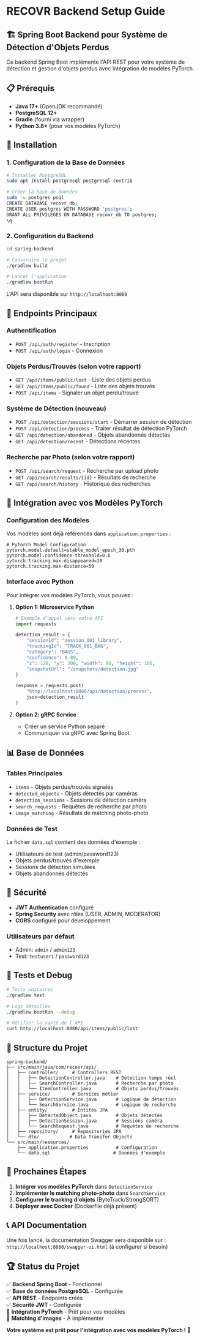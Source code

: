 # RECOVR Backend Setup Guide

## 🏗️ Spring Boot Backend pour Système de Détection d'Objets Perdus

Ce backend Spring Boot implémente l'API REST pour votre système de détection et gestion d'objets perdus avec intégration de modèles PyTorch.

## 📋 Prérequis

- **Java 17+** (OpenJDK recommandé)
- **PostgreSQL 12+**
- **Gradle** (fourni via wrapper)
- **Python 3.8+** (pour vos modèles PyTorch)

## 🚀 Installation

### 1. Configuration de la Base de Données

```bash
# Installer PostgreSQL
sudo apt install postgresql postgresql-contrib

# Créer la base de données
sudo -u postgres psql
CREATE DATABASE recovr_db;
CREATE USER postgres WITH PASSWORD 'postgres';
GRANT ALL PRIVILEGES ON DATABASE recovr_db TO postgres;
\q
```

### 2. Configuration du Backend

```bash
cd spring-backend

# Construire le projet
./gradlew build

# Lancer l'application
./gradlew bootRun
```

L'API sera disponible sur `http://localhost:8080`

## 🎯 Endpoints Principaux

### Authentification
- `POST /api/auth/register` - Inscription
- `POST /api/auth/login` - Connexion

### Objets Perdus/Trouvés (selon votre rapport)
- `GET /api/items/public/lost` - Liste des objets perdus
- `GET /api/items/public/found` - Liste des objets trouvés  
- `POST /api/items` - Signaler un objet perdu/trouvé

### Système de Détection (nouveau)
- `POST /api/detection/sessions/start` - Démarrer session de détection
- `POST /api/detection/process` - Traiter résultat de détection PyTorch
- `GET /api/detection/abandoned` - Objets abandonnés détectés
- `GET /api/detection/recent` - Détections récentes

### Recherche par Photo (selon votre rapport)
- `POST /api/search/request` - Recherche par upload photo
- `GET /api/search/results/{id}` - Résultats de recherche
- `GET /api/search/history` - Historique des recherches

## 🔧 Intégration avec vos Modèles PyTorch

### Configuration des Modèles

Vos modèles sont déjà référencés dans `application.properties` :

```properties
# PyTorch Model Configuration
pytorch.model.default=stable_model_epoch_30.pth
pytorch.model.confidence-threshold=0.6
pytorch.tracking.max-disappeared=10
pytorch.tracking.max-distance=50
```

### Interface avec Python

Pour intégrer vos modèles PyTorch, vous pouvez :

1. **Option 1: Microservice Python**
   ```python
   # Exemple d'appel vers votre API
   import requests
   
   detection_result = {
       "sessionId": "session_001_library",
       "trackingId": "TRACK_001_BAG", 
       "category": "BAGS",
       "confidence": 0.89,
       "x": 120, "y": 200, "width": 80, "height": 100,
       "snapshotUrl": "/snapshots/detection.jpg"
   }
   
   response = requests.post(
       "http://localhost:8080/api/detection/process",
       json=detection_result
   )
   ```

2. **Option 2: gRPC Service**
   - Créer un service Python séparé
   - Communiquer via gRPC avec Spring Boot

## 📊 Base de Données

### Tables Principales

- `items` - Objets perdus/trouvés signalés
- `detected_objects` - Objets détectés par caméras
- `detection_sessions` - Sessions de détection caméra
- `search_requests` - Requêtes de recherche par photo
- `image_matching` - Résultats de matching photo-photo

### Données de Test

Le fichier `data.sql` contient des données d'exemple :
- Utilisateurs de test (admin/password123)
- Objets perdus/trouvés d'exemple
- Sessions de détection simulées
- Objets abandonnés détectés

## 🔐 Sécurité

- **JWT Authentication** configuré
- **Spring Security** avec rôles (USER, ADMIN, MODERATOR)
- **CORS** configuré pour développement

### Utilisateurs par défaut
- Admin: `admin` / `admin123`
- Test: `testuser1` / `password123`

## 🐛 Tests et Debug

```bash
# Tests unitaires
./gradlew test

# Logs détaillés
./gradlew bootRun --debug

# Vérifier la santé de l'API
curl http://localhost:8080/api/items/public/lost
```

## 📁 Structure du Projet

```
spring-backend/
├── src/main/java/com/recovr/api/
│   ├── controller/     # Controllers REST
│   │   ├── DetectionController.java    # Détection temps réel
│   │   ├── SearchController.java       # Recherche par photo
│   │   └── ItemController.java         # Objets perdus/trouvés
│   ├── service/        # Services métier
│   │   ├── DetectionService.java       # Logique de détection
│   │   └── SearchService.java          # Logique de recherche
│   ├── entity/         # Entités JPA
│   │   ├── DetectedObject.java         # Objets détectés
│   │   ├── DetectionSession.java       # Sessions caméra
│   │   └── SearchRequest.java          # Requêtes de recherche
│   ├── repository/     # Repositories JPA
│   └── dto/           # Data Transfer Objects
└── src/main/resources/
    ├── application.properties          # Configuration
    └── data.sql                       # Données d'exemple
```

## 🚀 Prochaines Étapes

1. **Intégrer vos modèles PyTorch** dans `DetectionService`
2. **Implémenter le matching photo-photo** dans `SearchService`
3. **Configurer le tracking d'objets** (ByteTrack/StrongSORT)
4. **Déployer avec Docker** (Dockerfile déjà présent)

## 📞 API Documentation

Une fois lancé, la documentation Swagger sera disponible sur :
`http://localhost:8080/swagger-ui.html` (à configurer si besoin)

## 🏆 Status du Projet

✅ **Backend Spring Boot** - Fonctionnel  
✅ **Base de données PostgreSQL** - Configurée  
✅ **API REST** - Endpoints créés  
✅ **Sécurité JWT** - Configurée  
🔄 **Intégration PyTorch** - Prêt pour vos modèles  
🔄 **Matching d'images** - À implémenter  

**Votre système est prêt pour l'intégration avec vos modèles PyTorch !** 🎯 